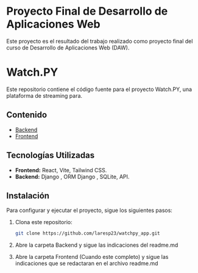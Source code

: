 # Proyecto Final de Desarrollo de Aplicaciones Web

Este proyecto es el resultado del trabajo realizado como proyecto final del curso de Desarrollo de Aplicaciones Web (DAW).

# Watch.PY

Este repositorio contiene el código fuente para el proyecto Watch.PY, una plataforma de streaming para.

## Contenido

- [Backend](Backend)
- [Frontend](Frontend)

## Tecnologías Utilizadas

- **Frontend:** React, Vite, Tailwind CSS.
- **Backend:** Django , ORM Django , SQLite, API.

## Instalación

Para configurar y ejecutar el proyecto, sigue los siguientes pasos:

1. Clona este repositorio:

    ```bash
    git clone https://github.com/laresp23/watchpy_app.git
    ```
2. Abre la carpeta Backend y sigue las indicaciones del readme.md

3. Abre la carpeta Frontend (Cuando este completo) y sigue las indicaciones que se redactaran en el archivo readme.md
